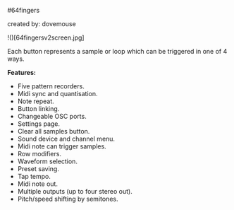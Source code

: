 #64fingers

created by: dovemouse

!()[64fingersv2screen.jpg]

Each button represents a sample or loop which can be triggered in one of 4 ways.

**Features:**

* Five pattern recorders.
* Midi sync and quantisation.
* Note repeat.
* Button linking.
* Changeable OSC ports.
* Settings page.
* Clear all samples button.
* Sound device and channel menu.
* Midi note can trigger samples.
* Row modifiers.
* Waveform selection.
* Preset saving.
* Tap tempo.
* Midi note out.
* Multiple outputs (up to four stereo out).
* Pitch/speed shifting by semitones.